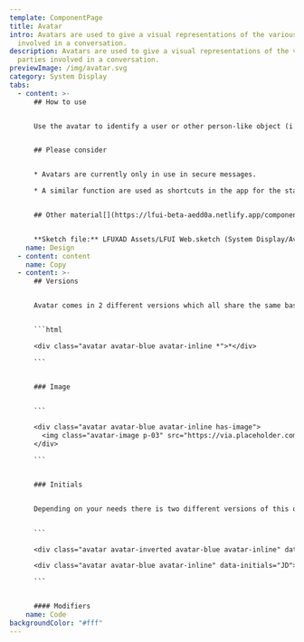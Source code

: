```yaml
---
template: ComponentPage
title: Avatar
intro: Avatars are used to give a visual representations of the various parties
  involved in a conversation.
description: Avatars are used to give a visual representations of the various
  parties involved in a conversation.
previewImage: /img/avatar.svg
category: System Display
tabs:
  - content: >-
      ## How to use


      Use the avatar to identify a user or other person-like object (i.e. business or service desk). The avatar may feature an image or just the users initials. Länsförsäkringar are identified by the symbol in logo.


      ## Please consider


      * Avatars are currently only in use in secure messages.

      * A similar function are used as shortcuts in the app for the startpage to come.


      ## Other material[](https://lfui-beta-aedd0a.netlify.app/components/web/button-and-links/buttons#other-material)


      **Sketch file:** LFUXAD Assets/LFUI Web.sketch (System Display/Avatar)
    name: Design
  - content: content
    name: Copy
  - content: >-
      ## Versions


      Avatar comes in 2 different versions which all share the same base html and modifiers.


      ```html

      <div class="avatar avatar-blue avatar-inline *">*</div>

      ```


      ### Image


      ```

      <div class="avatar avatar-blue avatar-inline has-image">
        <img class="avatar-image p-03" src="https://via.placeholder.com/30" alt="Jane Doe">
      </div>

      ```


      ### Initials


      Depending on your needs there is two different versions of this one. One with a background color and one with only a border. 


      ```

      <div class="avatar avatar-inverted avatar-blue avatar-inline" data-initials="JD">Jane Doe</div>

      <div class="avatar avatar-blue avatar-inline" data-initials="JD">Jane Doe</div>

      ```


      #### Modifiers
    name: Code
backgroundColor: "#fff"
---
```

